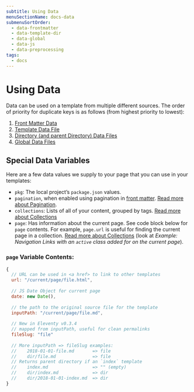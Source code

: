 ```yaml
---
subtitle: Using Data
menuSectionName: docs-data
submenuSortOrder:
  - data-frontmatter
  - data-template-dir
  - data-global
  - data-js
  - data-preprocessing
tags:
  - docs
---
```

# Using Data

Data can be used on a template from multiple different sources. The order of priority for duplicate keys is as follows (from highest priority to lowest):

1. [Front Matter Data](/docs/data-frontmatter/)
1. [Template Data File](/docs/data-template-dir/)
1. [Directory (and parent Directory) Data Files](/docs/data-template-dir/)
1. [Global Data Files](/docs/data-global/)

## Special Data Variables

Here are a few data values we supply to your page that you can use in your templates:

* `pkg`: The local project’s `package.json` values.
* `pagination`, when enabled using pagination in [front matter](/docs/data-frontmatter/). [Read more about Pagination](/docs/pagination/).
* `collections`: Lists of all of your content, grouped by tags. [Read more about Collections](/docs/collections/)
* `page`: Has information about the current page. See code block below for `page` contents. For example, `page.url` is useful for finding the current page in a collection. [Read more about Collections](/docs/collections/) (look at _Example: Navigation Links with an `active` class added for on the current page_).

### `page` Variable Contents:

```js
{
  // URL can be used in <a href> to link to other templates
  url: "/current/page/file.html",
  
  // JS Date Object for current page
  date: new Date(),
  
  // the path to the original source file for the template
  inputPath: "/current/page/file.md",
  
  // New in Eleventy v0.3.4
  // mapped from inputPath, useful for clean permalinks
  fileSlug: "file"
  
  // More inputPath => fileSlug examples:
  //    2018-01-01-file.md       => file
  //    dir/file.md              => file
  // Returns parent directory if an `index` template
  //    index.md                 => "" (empty)
  //    dir/index.md             => dir
  //    dir/2018-01-01-index.md  => dir
}
```

